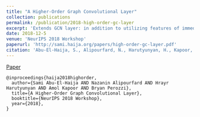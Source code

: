 ```yaml
---
title: "A Higher-Order Graph Convolutional Layer"
collection: publications
permalink: /publication/2018-high-order-gc-layer
excerpt: 'Extends GCN layer: in addition to utilizing features of immediate neighbors, also include information from further neighbors.'
date: 2018-12-5
venue: 'NeurIPS 2018 Workshop'
paperurl: 'http://sami.haija.org/papers/high-order-gc-layer.pdf'
citation: 'Abu-El-Haija, S., Alipourfard, N., Harutyunyan, H., Kapoor, A., Perozzi, B. (2018). &quot;A Higher-Order Graph Convolutional Layer.&quot; <i>NeurIPS 2018 Workshop</i>. 2018.'
---
```


[Paper](http://sami.haija.org/papers/high-order-gc-layer.pdf)

    @inproceedings{haija2018highorder,
      author={Sami Abu-El-Haija AND Nazanin Alipourfard AND Hrayr Harutyunyan AND Amol Kapoor AND Bryan Perozzi},
      title={A Higher-Order Graph Convolutional Layer},
      booktitle={NeurIPS 2018 Workshop},
      year={2018},
    }

